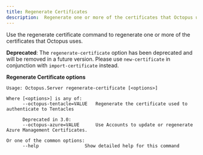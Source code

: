 ```yaml
---
title: Regenerate Certificates
description:  Regenerate one or more of the certificates that Octopus uses
---
```


Use the regenerate certificate command to regenerate one or more of the certificates that Octopus uses.

**Deprecated**: The `regenerate-certificate` option has been deprecated and will be removed in a future version. Please use `new-certificate` in conjunction with `import-certificate` instead.

**Regenerate Certificate options**

```text
Usage: Octopus.Server regenerate-certificate [<options>]

Where [<options>] is any of:
      --octopus-tentacle=VALUE   Regenerate the certificate used to authenticate to Tentacles

      Deprecated in 3.0:
      --octopus-azure=VALUE      Use Accounts to update or regenerate Azure Management Certificates.

Or one of the common options:
      --help                 Show detailed help for this command
```
